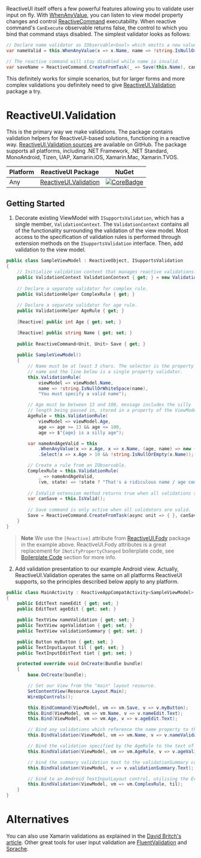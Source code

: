 ReactiveUI itself offers a few powerful features allowing you to validate user input on fly. With [WhenAnyValue](/docs/handbook/when-any/), you can listen to view model property changes and control [ReactiveCommand](/docs/handbook/commands/) executability. When reactive command's `CanExecute` observable returns false, the control to which you bind that command stays disabled. The simplest validator looks as follows:

```cs
// Declare name validator as IObservable<bool> which emitts a new value when name changes.
var nameValid = this.WhenAnyValue(x => x.Name, name => !string.IsNullOrWhiteSpace(name));

// The reactive command will stay disabled while name is invalid.
var saveName = ReactiveCommand.CreateFromTask(_ => Save(this.Name), canExecute: nameValid);
```

This definitely works for simple scenarios, but for larger forms and more complex validations you definitely need to give [ReactiveUI.Validation](https://github.com/reactiveui/reactiveUI.validation/) package a try.

# ReactiveUI.Validation

This is the primary way we make validations. The package contains validation helpers for ReactiveUI-based solutions, functioning in a reactive way. [ReactiveUI.Validation sources](https://github.com/reactiveui/ReactiveUI.Validation) are available on GitHub. The package supports all platforms, including .NET Framework, .NET Standard, MonoAndroid, Tizen, UAP, Xamarin.iOS, Xamarin.Mac, Xamarin.TVOS.

| Platform          | ReactiveUI Package                  | NuGet                |
| ----------------- | ----------------------------------- | -------------------- |
| Any               | [ReactiveUI.Validation][CoreDoc]    | [![CoreBadge]][Core] |

[Core]: https://www.nuget.org/packages/ReactiveUI.Validation/
[CoreBadge]: https://img.shields.io/nuget/v/ReactiveUI.Validation.svg
[CoreDoc]: https://reactiveui.net/docs/handbook/user-input-validation/

## Getting Started

1. Decorate existing ViewModel with `ISupportsValidation`, which has a single member, `ValidationContext`. The `ValidationContext` contains all of the functionality surrounding the validation of the view model. Most access to the specification of validation rules is performed through extension methods on the `ISupportsValidation` interface. Then, add validation to the view model.

```cs
public class SampleViewModel : ReactiveObject, ISupportsValidation
{    
    // Initialize validation context that manages reactive validations.
    public ValidationContext ValidationContext { get; } = new ValidationContext();
    
    // Declare a separate validator for complex rule.
    public ValidationHelper ComplexRule { get; }
    
    // Declare a separate validator for age rule.
    public ValidationHelper AgeRule { get; }
    
    [Reactive] public int Age { get; set; }

    [Reactive] public string Name { get; set; }
    
    public ReactiveCommand<Unit, Unit> Save { get; }
    
    public SampleViewModel()
    {
        // Name must be at least 3 chars. The selector is the property 
        // name and the line below is a single property validator.
        this.ValidationRule(
            viewModel => viewModel.Name,
            name => !string.IsNullOrWhiteSpace(name),
            "You must specify a valid name");

        // Age must be between 13 and 100, message includes the silly 
        // length being passed in, stored in a property of the ViewModel.
        AgeRule = this.ValidationRule(
            viewModel => viewModel.Age,
            age => age >= 13 && age <= 100,
            age => $"{age} is a silly age");

        var nameAndAgeValid = this
            .WhenAnyValue(x => x.Age, x => x.Name, (age, name) => new { Age = age, Name = name })
            .Select(x => x.Age > 10 && !string.IsNullOrEmpty(x.Name));

        // Create a rule from an IObservable.
        ComplexRule = this.ValidationRule(
            _ => nameAndAgeValid,
            (vm, state) => !state ? "That's a ridiculous name / age combination" : string.Empty);
            
        // IsValid extension method returns true when all validations succeed.
        var canSave = this.IsValid();
        
        // Save command is only active when all validators are valid.
        Save = ReactiveCommand.CreateFromTask(async unit => { }, canSave);
    }
}
```

> **Note** We use the `[Reactive]` attribute from [ReactiveUI.Fody](https://www.nuget.org/packages/ReactiveUI.Fody/) package in the example above. ReactiveUI.Fody attributes is a great replacement for `INotifyPropertyChanged` boilerplate code, see [Boilerplate Code](/docs/handbook/view-models/boilerplate-code) section for more info.  

2. Add validation presentation to our example Android view. Actually, ReactiveUI.Validation operates the same on all platforms ReactiveUI supports, so the principles described below apply to any platform.

```cs
public class MainActivity : ReactiveAppCompatActivity<SampleViewModel>
{
    public EditText nameEdit { get; set; }
    public EditText ageEdit { get; set; }

    public TextView nameValidation { get; set; }
    public TextView ageValidation { get; set; }
    public TextView validationSummary { get; set; }

    public Button myButton { get; set; }
    public TextInputLayout til { get; set; }
    public TextInputEditText tiet { get; set; }

    protected override void OnCreate(Bundle bundle)
    {
        base.OnCreate(bundle);

        // Set our View from the "main" layout resource.
        SetContentView(Resource.Layout.Main);
        WireUpControls();

        this.BindCommand(ViewModel, vm => vm.Save, v => v.myButton);
        this.Bind(ViewModel, vm => vm.Name, v => v.nameEdit.Text);
        this.Bind(ViewModel, vm => vm.Age, v => v.ageEdit.Text);

        // Bind any validations which reference the name property to the text of the nameValidation control.
        this.BindValidation(ViewModel, vm => vm.Name, v => v.nameValidation.Text);

        // Bind the validation specified by the AgeRule to the text of the ageValidation control.
        this.BindValidation(ViewModel, vm => vm.AgeRule, v => v.ageValidation.Text);

        // bind the summary validation text to the validationSummary control.
        this.BindValidation(ViewModel, v => v.validationSummary.Text);

        // bind to an Android TextInputLayout control, utilising the Error property.
        this.BindValidation(ViewModel, vm => vm.ComplexRule, til);
    }
}
```

# Alternatives

You can also use Xamarin validations as explained in the [David Britch's article](https://blog.xamarin.com/validation-xamarin-forms-enterprise-apps/). Other great tools for user input validation are [FluentValidation](https://github.com/JeremySkinner/FluentValidation) and [Sprache](https://github.com/sprache/Sprache).
